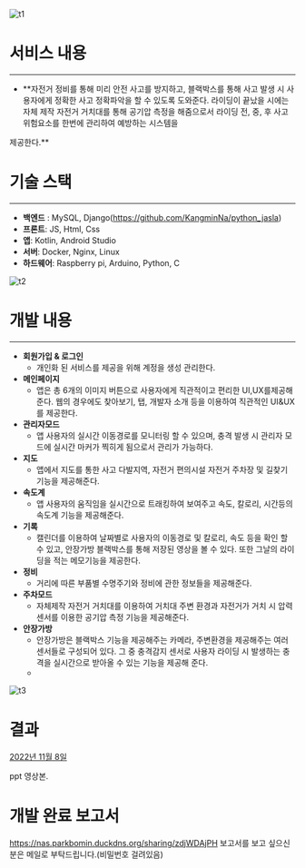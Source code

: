 
![t1](https://github.com/KangminNa/CBC_MAIN2-main/assets/139530542/9b2a0373-ec22-450c-9004-33c820846aa2)

# 서비스 내용

---

- **자전거 정비를 통해 미리 안전 사고를 방지하고, 블랙박스를 통해 사고 발생 시 사용자에게 정확한 사고 정확파악을 할 수 있도록 도와준다. 라이딩이 끝났을 시에는 자체 제작 자전거 거치대를 통해 공기압 측정을 해줌으로서 라이딩 전, 중, 후 사고 위험요소를 한번에 관리하여 예방하는 시스템을

제공한다.**

# 기술 스택

---

- **백엔드** : MySQL, Django(https://github.com/KangminNa/python_jasla)
- **프론트**: JS, Html, Css
- **앱**: Kotlin, Android Studio
- **서버**: Docker, Nginx, Linux
- **하드웨어**: Raspberry pi, Arduino, Python, C

![t2](https://github.com/KangminNa/CBC_MAIN2-main/assets/139530542/80e1c730-6874-430a-8892-42c869790971)




# 개발 내용

---

- **회원가입 & 로그인**
    - 개인화 된 서비스를 제공을 위해 계정을 생성 관리한다.
- **메인페이지**
    - 앱은 총 6개의 이미지 버튼으로 사용자에게 직관적이고 편리한 UI,UX를제공해준다. 웹의 경우에도 찾아보기, 탭, 개발자 소개 등을 이용하여 직관적인 UI&UX를 제공한다.
- **관리자모드**
    - 앱 사용자의 실시간 이동경로를 모니터링 할 수 있으며, 충격 발생 시 관리자 모드에 실시간 마커가 찍히게 됨으로서 관리가 가능하다.
- **지도**
    - 앱에서 지도를 통한 사고 다발지역, 자전거 편의시설 자전거 주차장 및 길찾기 기능을 제공해준다.
- **속도계**
    - 앱 사용자의 움직임을 실시간으로 트래킹하여 보여주고 속도, 칼로리, 시간등의 속도계 기능을 제공해준다.
- **기록**
    - 캘린더를 이용하여 날짜별로 사용자의 이동경로 및 칼로리, 속도 등을 확인 할 수 있고, 안장가방 블랙박스를 통해 저장된 영상을 볼 수 있다. 또한 그날의 라이딩을 적는 메모기능을 제공한다.
- **정비**
    - 거리에 따른 부품별 수명주기와 정비에 관한 정보들을 제공해준다.
- **주차모드**
    - 자체제작 자전거 거치대를 이용하여 거치대 주변 환경과 자전거가 거치 시 압력센서를 이용한 공기압 측정 기능을 제공해준다.
- **안장가방**
    - 안장가방은 블랙박스 기능을 제공해주는 카메라, 주변환경을 제공해주는 여러 센서들로 구성되어 있다. 그 중 충격감지 센서로 사용자 라이딩 시 발생하는 충격을 실시간으로 받아올 수 있는 기능을 제공해 준다.
    - 
![t3](https://github.com/KangminNa/CBC_MAIN2-main/assets/139530542/6f295170-cb6b-4dd7-86e1-8df4aebc75dd)



# 결과

[2022년 11월 8일](https://youtu.be/BT8DvqUrmxc)

ppt 영상본.

# 개발 완료 보고서
https://nas.parkbomin.duckdns.org/sharing/zdjWDAjPH
보고서를 보고 싶으신 분은 메일로 부탁드립니다.(비밀번호 걸려있음)
